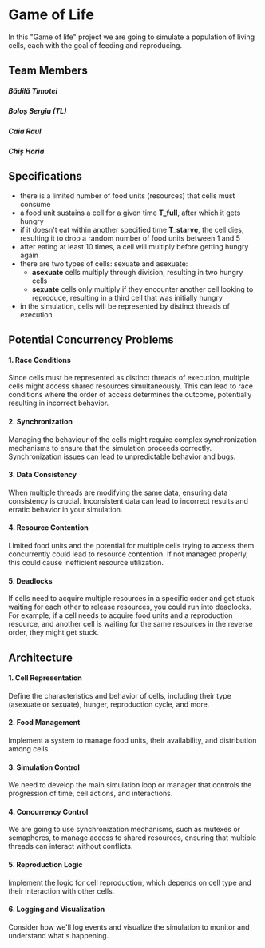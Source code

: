 # Game of Life
In this "Game of life" project we are going to simulate a population of living cells, each with the goal of feeding and reproducing.

## Team Members
##### Bădilă Timotei
##### Boloș Sergiu (TL)
##### Caia Raul
##### Chiș Horia

## Specifications
* there is a limited number of food units (resources) that cells must consume
* a food unit sustains a cell for a given time **T_full**, after which it gets hungry
* if it doesn't eat within another specified time **T_starve**, the cell dies, resulting it to drop a random number of food units between 1 and 5
* after eating at least 10 times, a cell will multiply before getting hungry again
* there are two types of cells: sexuate and asexuate:
    * **asexuate** cells multiply through division, resulting in two hungry cells
    * **sexuate** cells only multiply if they encounter another cell looking to reproduce, resulting in a third cell that was initially hungry
* in the simulation, cells will be represented by distinct threads of execution

## Potential Concurrency Problems
#### 1. Race Conditions
Since cells must be represented as distinct threads of execution, multiple cells might access shared resources simultaneously. This can lead to race conditions where the order of access determines the outcome, potentially resulting in incorrect behavior.

#### 2. Synchronization
Managing the behaviour of the cells might require complex synchronization mechanisms to ensure that the simulation proceeds correctly. Synchronization issues can lead to unpredictable behavior and bugs.

#### 3. Data Consistency
When multiple threads are modifying the same data, ensuring data consistency is crucial. Inconsistent data can lead to incorrect results and erratic behavior in your simulation.
 
#### 4. Resource Contention
Limited food units and the potential for multiple cells trying to access them concurrently could lead to resource contention. If not managed properly, this could cause inefficient resource utilization.

#### 5. Deadlocks
If cells need to acquire multiple resources in a specific order and get stuck waiting for each other to release resources, you could run into deadlocks. For example, if a cell needs to acquire food units and a reproduction resource, and another cell is waiting for the same resources in the reverse order, they might get stuck.

## Architecture
#### 1. Cell Representation
Define the characteristics and behavior of cells, including their type (asexuate or sexuate), hunger, reproduction cycle, and more.

#### 2. Food Management
Implement a system to manage food units, their availability, and distribution among cells.

#### 3. Simulation Control
We need to develop the main simulation loop or manager that controls the progression of time, cell actions, and interactions.

#### 4. Concurrency Control
We are going to use synchronization mechanisms, such as mutexes or semaphores, to manage access to shared resources, ensuring that multiple threads can interact without conflicts.

#### 5. Reproduction Logic
Implement the logic for cell reproduction, which depends on cell type and their interaction with other cells.

#### 6. Logging and Visualization
Consider how we'll log events and visualize the simulation to monitor and understand what's happening.
